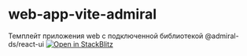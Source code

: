 # web-app-vite-admiral
Темплейт приложения web с подключенной библиотекой @admiral-ds/react-ui
[![Open in StackBlitz](https://developer.stackblitz.com/img/open_in_stackblitz.svg)](https://stackblitz.com/github/AdmiralDS/web-app-vite-admiral)
